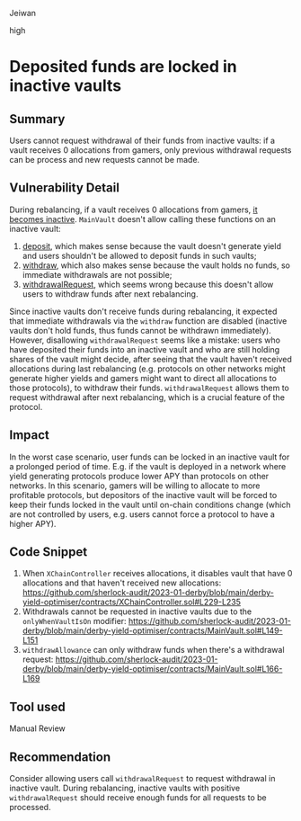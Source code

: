 Jeiwan

high

# Deposited funds are locked in inactive vaults

## Summary
Users cannot request withdrawal of their funds from inactive vaults: if a vault receives 0 allocations from gamers, only previous withdrawal requests can be process and new requests cannot be made.
## Vulnerability Detail
During rebalancing, if a vault receives 0 allocations from gamers, [it becomes inactive](https://github.com/sherlock-audit/2023-01-derby/blob/main/derby-yield-optimiser/contracts/XChainController.sol#L229-L235). `MainVault` doesn't allow calling these functions on an inactive vault:
1. [deposit](https://github.com/sherlock-audit/2023-01-derby/blob/main/derby-yield-optimiser/contracts/MainVault.sol#L106-L109), which makes sense because the vault doesn't generate yield and users shouldn't be allowed to deposit funds in such vaults;
1. [withdraw](https://github.com/sherlock-audit/2023-01-derby/blob/main/derby-yield-optimiser/contracts/MainVault.sol#L131-L135), which also makes sense because the vault holds no funds, so immediate withdrawals are not possible;
1. [withdrawalRequest](https://github.com/sherlock-audit/2023-01-derby/blob/main/derby-yield-optimiser/contracts/MainVault.sol#L149-L151), which seems wrong because this doesn't allow users to withdraw funds after next rebalancing.

Since inactive vaults don't receive funds during rebalancing, it expected that immediate withdrawals via the `withdraw` function are disabled (inactive vaults don't hold funds, thus funds cannot be withdrawn immediately). However, disallowing `withdrawalRequest` seems like a mistake: users who have deposited their funds into an inactive vault and who are still holding shares of the vault might decide, after seeing that the vault haven't received allocations during last rebalancing (e.g. protocols on other networks might generate higher yields and gamers might want to direct all allocations to those protocols), to withdraw their funds. `withdrawalRequest` allows them to request withdrawal after next rebalancing, which is a crucial feature of the protocol.
## Impact
In the worst case scenario, user funds can be locked in an inactive vault for a prolonged period of time. E.g. if the vault is deployed in a network where yield generating protocols produce lower APY than protocols on other networks. In this scenario, gamers will be willing to allocate to more profitable protocols, but depositors of the inactive vault will be forced to keep their funds locked in the vault until on-chain conditions change (which are not controlled by users, e.g. users cannot force a protocol to have a higher APY).
## Code Snippet
1. When `XChainController` receives allocations, it disables vault that have 0 allocations and that haven't received new allocations:
https://github.com/sherlock-audit/2023-01-derby/blob/main/derby-yield-optimiser/contracts/XChainController.sol#L229-L235
1. Withdrawals cannot be requested in inactive vaults due to the `onlyWhenVaultIsOn` modifier:
https://github.com/sherlock-audit/2023-01-derby/blob/main/derby-yield-optimiser/contracts/MainVault.sol#L149-L151
1. `withdrawAllowance` can only withdraw funds when there's a withdrawal request:
https://github.com/sherlock-audit/2023-01-derby/blob/main/derby-yield-optimiser/contracts/MainVault.sol#L166-L169
## Tool used
Manual Review
## Recommendation
Consider allowing users call `withdrawalRequest` to request withdrawal in inactive vault. During rebalancing, inactive vaults with positive `withdrawalRequest` should receive enough funds for all requests to be processed.